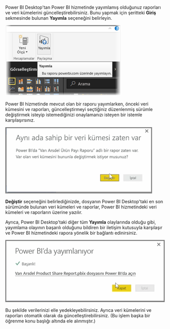 Power BI Desktop'tan Power BI hizmetinde yayımlamış olduğunuz raporları ve veri kümelerini güncelleştirebilirsiniz. Bunu yapmak için şeritteki **Giriş** sekmesinde bulunan **Yayımla** seçeneğini belirleyin.

![](media/4-5-manually-republish-reports/4-5_0.png)

Power BI hizmetinde mevcut olan bir raporu yayımlarken, önceki veri kümesini ve raporları, güncelleştirmeyi seçtiğiniz düzenlenmiş sürümle değiştirmek isteyip istemediğinizi onaylamanızı isteyen bir istemle karşılaşırsınız.

![](media/4-5-manually-republish-reports/4-5_1.png)

**Değiştir** seçeneğini belirlediğinizde, dosyanın Power BI Desktop'taki en son sürümünde bulunan veri kümeleri ve raporlar, Power BI hizmetindeki veri kümeleri ve raporların üzerine yazılır.

Ayrıca, Power BI Desktop'taki diğer tüm **Yayımla** olaylarında olduğu gibi, yayımlama olayının başarılı olduğunu bildiren bir iletişim kutusuyla karşılaşır ve Power BI hizmetindeki rapora yönelik bir bağlantı edinirsiniz.

![](media/4-5-manually-republish-reports/4-5_2.png)

Bu şekilde verilerinizi elle yedekleyebilirsiniz. Ayrıca veri kümelerini ve raporları otomatik olarak da güncelleştirebilirsiniz. (Bu işlem başka bir öğrenme konu başlığı altında ele alınmıştır.)

